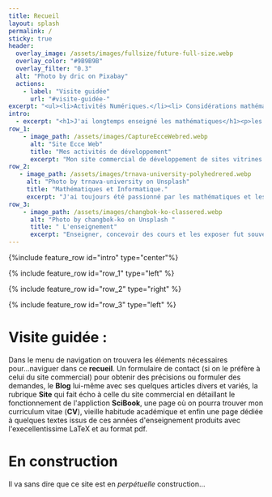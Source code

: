 ```yaml
---
title: Recueil
layout: splash
permalink: /
sticky: true
header:
  overlay_image: /assets/images/fullsize/future-full-size.webp
  overlay_color: "#9B9B9B"
  overlay_filter: "0.3"
  alt: "Photo by dric on Pixabay"
  actions:
    - label: "Visite guidée"
      url: "#visite-guidée-"
excerpt: "<ul><li>Activités Numériques.</li><li> Considérations mathématiques/ informatiques.</li><li>Enseignement.</li></ul>"
intro:
  - excerpt: "<h1>J'ai longtemps enseigné les mathématiques</h1><p>les bases de la programmation scientifique et de l'algorithmique. Passionné par l' <strong>informatique</strong> en général par la programmation scientifique et le  <strong>développement web</strong> en particulier, j'éprouve maintenant une grande satisfaction à concevoir, réaliser et mettre en ligne des solutions  numériques modernes et efficaces adaptées à des besoins spécifiques.</p>"
row_1:
    - image_path: /assets/images/CaptureEcceWebred.webp
      alt: "Site Ecce Web"
      title: "Mes activités de développement"
      excerpt: "Mon site commercial de développement de sites vitrines et d'applications web : [Ecce Web](http://myprotest.atwebpages.com/). Tout savoir sur ce que je propose, mes réalisations etc."
row_2:
   - image_path: /assets/images/trnava-university-polyhedrered.webp
     alt: "Photo by trnava-university on Unsplash"
     title: "Mathématiques et Informatique."
     excerpt: "J'ai toujours été passionné par les mathématiques et les mondes fascinant auxquels ils donnent accès, pour peu que l'on veuille bien y consacrer temps et efforts. Leur fréquentation forme à la rigueur, à l'abstraction mais aussi  à l'imagination. <br/> Depuis quelques décennies, l'informatique (<i>les informatiques</i>) par le biais de la visualisation et de la représentation ou de l'invention de nouveau schémas de pensée a engagé avec elles un dialogue qui ouvre tant de nouveaux horizons que l'on serait bien en peine de juste les <i>effleurer tous</i>."
row_3:
    - image_path: /assets/images/changbok-ko-classered.webp
      alt: "Photo by changbok-ko on Unsplash "
      title: " L'enseignement"
      excerpt: "Enseigner, concevoir des cours et les exposer fut souvent un plaisir que j'espère avoir été, au moins par moments, communicatif.<br> De ces années restent des textes qui n'ont pas prétention à l'originalité mais qui peuvent être d'une aide certaine... au moins le temps que ces matières continuent d'être enseignées aux étudiants français."
---
```




{%include feature_row id="intro" type="center"%}

{% include feature_row id="row_1" type="left" %}

{% include feature_row id="row_2" type="right" %}

{% include feature_row id="row_3" type="left" %}

# Visite guidée :

Dans le menu de navigation on trouvera les éléments nécessaires pour...naviguer dans ce <strong>recueil</strong>. Un formulaire de contact (si on le préfère à celui du site commercial)  pour obtenir des précisions ou formuler des demandes, le <strong>Blog</strong> lui-même avec ses quelques articles divers et variés, la rubrique <strong>Site</strong> qui fait écho à celle du site commercial en détaillant le fonctionnement de l'appliction <strong>SciBook</strong>, une page où on pourra trouver mon curriculum vitae (<strong>CV</strong>), vieille habitude académique et enfin une page dédiée à quelques textes issus de ces années d'enseignement produits avec l'execellentissime LaTeX et au format pdf. 

# En construction
Il va sans dire que ce site est en _perpétuelle_ construction...


